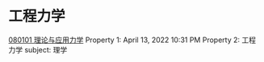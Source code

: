 # 工程力学
[080101 理论与应用力学](笔记本/已归档/学科/080101%20理论与应用力学.md)
Property 1: April 13, 2022 10:31 PM
Property 2: 工程力学
subject: 理学